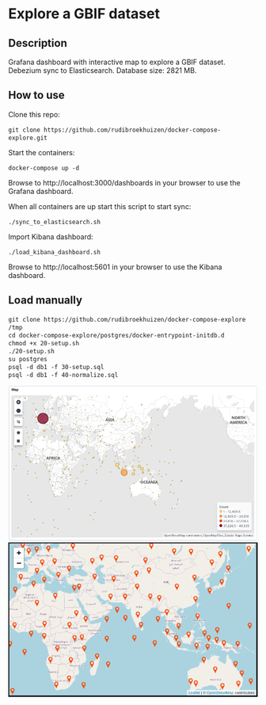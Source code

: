 # Explore a GBIF dataset

## Description
Grafana dashboard with interactive map to explore a GBIF dataset. Debezium sync to Elasticsearch. Database size: 2821 MB. 

## How to use
Clone this repo:
```
git clone https://github.com/rudibroekhuizen/docker-compose-explore.git
```

Start the containers:
```
docker-compose up -d
```

Browse to http://localhost:3000/dashboards in your browser to use the Grafana dashboard.


When all containers are up start this script to start sync:
```
./sync_to_elasticsearch.sh
```


Import Kibana dashboard:
```
./load_kibana_dashboard.sh
```

Browse to http://localhost:5601 in your browser to use the Kibana dashboard.

## Load manually
```
git clone https://github.com/rudibroekhuizen/docker-compose-explore /tmp
cd docker-compose-explore/postgres/docker-entrypoint-initdb.d
chmod +x 20-setup.sh
./20-setup.sh
su postgres
psql -d db1 -f 30-setup.sql
psql -d db1 -f 40-normalize.sql
```

<img src="map_es.png" width="600">
<img src="map_grafana.png" width="600">
